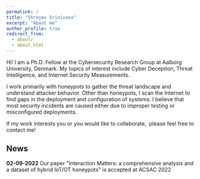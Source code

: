 ```yaml
---
permalink: /
title: "Shreyas Srinivasa"
excerpt: "About me"
author_profile: true
redirect_from: 
  - about/
  - about.html
---
```


Hi! I am a Ph.D. Fellow at the Cybersecurity Research Group at Aalborg University, Denmark. My topics of interest include Cyber Deception, Threat Intelligence, and Internet Security Measurements. 

I work primarily with honeypots to gather the threat landscape and understand attacker behavior. Other than honeypots, I scan the Internet to find gaps in the deployment and configuration of systems. I believe that most security incidents are caused either due to improper testing or misconfigured deployments.  

If my work interests you or you would like to collaborate,  please feel free to contact me! 

## News

**02-09-2022** Our paper "Interaction Matters: a comprehensive analysis and a dataset of hybrid IoT/OT honeypots" is accepted at ACSAC 2022